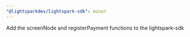```yaml
---
"@lightsparkdev/lightspark-sdk": minor
---
```


Add the screenNode and registerPayment functions to the lightspark-sdk
